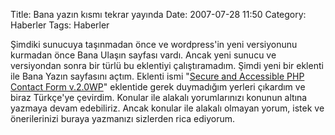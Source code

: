 Title: Bana yazın kısmı tekrar yayında 
Date: 2007-07-28 11:50
Category: Haberler
Tags: Haberler

Şimdiki sunucuya taşınmadan önce ve wordpress'in yeni versiyonunu
kurmadan önce Bana Ulaşın sayfası vardı. Ancak yeni sunucu ve
versiyondan sonra bir türlü bu eklentiyi çalıştıramadım. Şimdi yeni bir
eklenti ile Bana Yazın sayfasını açtım. Eklenti ismi "[Secure and
Accessible PHP Contact Form v.2.0WP][]" eklentide gerek duymadığım
yerleri çıkardım ve biraz Türkçe'ye çevirdim. Konular ile alakalı
yorumlarınızı konunun altına yazmaya devam edebiliriz. Ancak konular ile
alakalı olmayan yorum, istek ve önerilerinizi buraya yazmanızı sizlerden
rica ediyorum.

  [Secure and Accessible PHP Contact Form v.2.0WP]: http://green-beast.com/blog/?page_id=136
